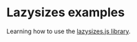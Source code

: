 # Lazysizes examples

Learning how to use the [lazysizes.js library](https://github.com/aFarkas/lazysizes).